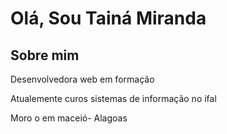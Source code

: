    
   <link rel="stylesheet" href="https://use.fontawesome.com/releases/v5.3.1/css/all.css" integrity="sha384-mzrmE5qonljUremFsqc01SB46JvROS7bZs3IO2EmfFsd15uHvIt+Y8vEf7N7fWAU" crossorigin="anonymous">

<h1>Olá, Sou Tainá Miranda</h1>
<h2>Sobre mim</h2>  <i class="fas fa-fire"></i>

<p>Desenvolvedora web em formação</p>
<p>Atualemente curos sistemas de informação no ifal</p>
<p>Moro o em maceió- Alagoas</p>
<p></p>
